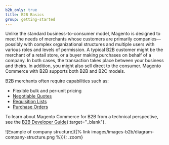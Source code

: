```yaml
---
b2b_only: true
title: B2B Basics
group: getting-started
---
```


Unlike the standard business-to-consumer model, Magento is designed to meet the needs of merchants whose customers are primarily companies—possibly with complex organizational structures and multiple users with various roles and levels of permission. A typical B2B customer might be the merchant of a retail store, or a buyer making purchases on behalf of a company. In both cases, the transaction takes place between your business and theirs. In addition, you might also sell direct to the consumer. Magento Commerce with B2B supports both B2B and B2C models.

B2B merchants often require capabilities such as:

-  Flexible bulk and per-unit pricing
-  [Negotiable Quotes](https://docs.magento.com/user-guide/sales/quotes.html) 
-  [Requisition Lists](https://docs.magento.com/user-guide/configuration/customers/requisition-lists.html)
-  [Purchase Orders](https://docs.magento.com/user-guide/payment/purchase-order.html)

To learn about Magento Commerce for B2B from a technical perspective, see the [B2B Developer Guide][1]{:target="_blank"}.

![Example of company structure]({% link images/images-b2b/diagram-company-structure.png %}){: .zoom}

[1]: https://devdocs.magento.com/guides/v2.4/b2b/bk-b2b.html
